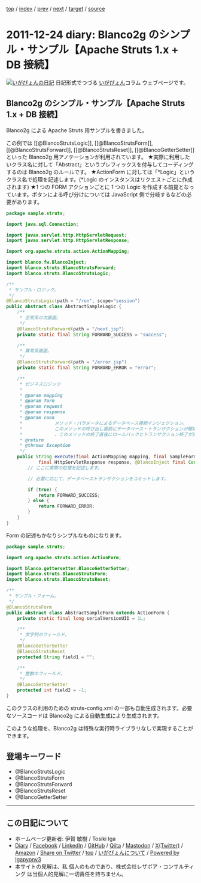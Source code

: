 [top](../index.html) 
 / [index](index.html) 
 / [prev](ig111223.html) 
 / [next](ig111225.html) 
 / [target](https://www.igapyon.jp/igapyon/diary/2011/ig111224.html) 
 / [source](https://github.com/igapyon/diary/blob/master/2011/ig111224.src.md) 

2011-12-24 diary: Blanco2g のシンプル・サンプル【Apache Struts 1.x + DB 接続】
=====================================================================================================
[![いがぴょんの日記](https://www.igapyon.jp/igapyon/diary/images/iga202308_64.jpg "いがぴょん")](https://www.igapyon.jp/igapyon/diary/memo/memoigapyon.html) 日記形式でつづる [いがぴょん](https://www.igapyon.jp/igapyon/diary/memo/memoigapyon.html)コラム ウェブページです。

## Blanco2g のシンプル・サンプル【Apache Struts 1.x + DB 接続】

Blanco2g による Apache Struts 用サンプルを書きました。

この例では [[@BlancoStrutsLogic]], [[@BlancoStrutsForm]], [[@BlancoStrutsForward]], [[@BlancoStrutsReset]], [[@BlancoGetterSetter]] といった Blanco2g 用アノテーションが利用されています。
★実際に利用したいクラス名に対して「Abstract」というプレフィックスを付与してコーディングするのは Blanco2g のルールです。
★ActionForm に対しては「*Logic」というクラス名で処理を記述します。(*Logic のインスタンスはリクエストごとに作成されます)
★1 つの FORM アクションごとに 1 つの Logic を作成する前提となっています。ボタンによる呼び分けについては JavaScript 側で分岐するなどの必要があります。


```java
package sample.struts;

import java.sql.Connection;

import javax.servlet.http.HttpServletRequest;
import javax.servlet.http.HttpServletResponse;

import org.apache.struts.action.ActionMapping;

import blanco.fw.BlancoInject;
import blanco.struts.BlancoStrutsForward;
import blanco.struts.BlancoStrutsLogic;

/**
 * サンプル・ロジック。
 */
@BlancoStrutsLogic(path = "/run", scope="session")
public abstract class AbstractSampleLogic {
    /**
     * 正常系の次画面。
     */
    @BlancoStrutsForward(path = "/next.jsp")
    private static final String FORWARD_SUCCESS = "success";

    /**
     * 異常系画面。
     */
    @BlancoStrutsForward(path = "/error.jsp")
    private static final String FORWARD_ERROR = "error";

    /**
     * ビジネスロジック
     * 
     * @param mapping
     * @param form
     * @param request
     * @param response
     * @param conn
     *            メソッド・パラメータによるデータベース接続インジェクション。
     *            このメソッドの呼び出し直前にデータベース・トランザクションが開始され
     *            、このメソッドの終了直後にロールバックとトランザクション終了が実施されます。
     * @return
     * @throws Exception
     */
    public String execute(final ActionMapping mapping, final SampleForm form, final HttpServletRequest request,
            final HttpServletResponse response, @BlancoInject final Connection conn) throws Exception {
        // ここに実際の処理を記述します。

        // 必要に応じて、データベーストランザクションをコミットします。

        if (true) {
            return FORWARD_SUCCESS;
        } else {
            return FORWARD_ERROR;
        }
    }
}
```


Form の記述もかなりシンプルなものになります。

```java
package sample.struts;

import org.apache.struts.action.ActionForm;

import blanco.gettersetter.BlancoGetterSetter;
import blanco.struts.BlancoStrutsForm;
import blanco.struts.BlancoStrutsReset;

/**
 * サンプル・フォーム。
 */
@BlancoStrutsForm
public abstract class AbstractSampleForm extends ActionForm {
    private static final long serialVersionUID = 1L;

    /**
     * 文字列のフィールド。
     */
    @BlancoGetterSetter
    @BlancoStrutsReset
    protected String field1 = "";

    /**
     * 整数のフィールド。
     */
    @BlancoGetterSetter
    protected int field2 = -1;
}
```


このクラスの利用のための struts-config.xml の一部も自動生成されます。必要なソースコードは Blanco2g による自動生成により生成されます。

このような処理を、Blanco2g は特殊な実行時ライブラリなしで実現することができます。

## 登場キーワード

* @BlancoStrutsLogic
* @BlancoStrutsForm
* @BlancoStrutsForward
* @BlancoStrutsReset
* @BlancoGetterSetter

----------------------------------------------------------------------------------------------------

## この日記について

* ホームページ更新者: 伊賀 敏樹 / Tosiki Iga
* [Diary](https://www.igapyon.jp/igapyon/diary/) / [Facebook](https://www.facebook.com/igapyon) / [LinkedIn](https://www.linkedin.com/in/toshikiiga) / [GitHub](https://github.com/igapyon) / [Qiita](https://qiita.com/igapyon) / [Mastodon](https://social.vivaldi.net/@igapyon) / [X(Twitter)](https://twitter.com/ToshikiIga) / [Amazon](https://www.amazon.co.jp/%E4%BC%8A%E8%B3%80-%E6%95%8F%E6%A8%B9/e/B004LTQWCQ) / 
[Share on Twitter](https://twitter.com/intent/tweet?hashtags=igapyon%2Cdiary%2C%E3%81%84%E3%81%8C%E3%81%B4%E3%82%87%E3%82%93%2C%40BlancoStrutsLogic%2C%40BlancoStrutsForm%2C%40BlancoStrutsForward%2C%40BlancoStrutsReset%2C%40BlancoGetterSetter&text=Blanco2g+%E3%81%AE%E3%82%B7%E3%83%B3%E3%83%97%E3%83%AB%E3%83%BB%E3%82%B5%E3%83%B3%E3%83%97%E3%83%AB%E3%80%90Apache+Struts+1.x+%2B+DB+%E6%8E%A5%E7%B6%9A%E3%80%91&url=https%3A%2F%2Fwww.igapyon.jp%2Figapyon%2Fdiary%2F2011%2Fig111224.html) / [top](../index.html) / [いがぴょんについて](https://www.igapyon.jp/igapyon/diary/memo/memoigapyon.html) / [Powered by Igapyonv3](https://github.com/igapyon/igapyonv3)
* 本サイトの見解は、私 個人のものであり、株式会社レザボア・コンサルティング は当個人的見解に一切責任を持ちません。 
